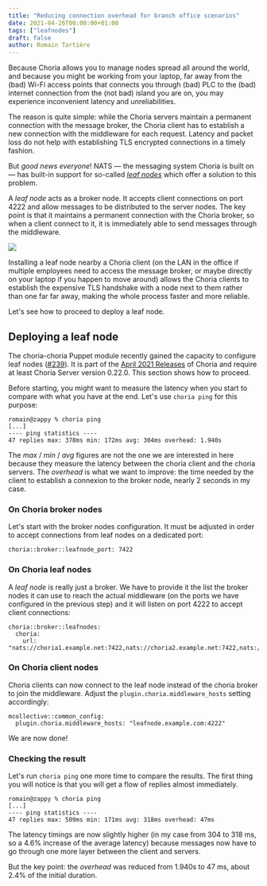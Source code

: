 ```yaml
---
title: "Reducing connection overhead for branch office scenarios"
date: 2021-04-26T00:00:00+01:00
tags: ["leafnodes"]
draft: false
author: Romain Tartière
---
```


Because Choria allows you to manage nodes spread all around the world, and because you might be working from your laptop, far away from the (bad) Wi-Fi access points that connects you through (bad) PLC to the (bad) internet connection from the (not bad) island you are on, you may experience inconvenient latency and unreliabilities.

The reason is quite simple: while the Choria servers maintain a permanent connection with the message broker, the Choria client has to establish a new connection with the middleware for each request.  Latency and packet loss do not help with establishing TLS encrypted connections in a timely fashion.

But _good news everyone_!  NATS — the messaging system Choria is built on — has built-in support for so-called _[leaf nodes](https://docs.nats.io/nats-server/configuration/leafnodes)_ which offer a solution to this problem.

<!--more-->

A _leaf node_ acts as a broker node.  It accepts client connections on port 4222 and allow messages to be distributed to the server nodes.  The key point is that it maintains a permanent connection with the Choria broker, so when a client connect to it, it is immediately able to send messages through the middleware.

![](/blog/mom/leafnode.png)

Installing a leaf node nearby a Choria client (on the LAN in the office if multiple employees need to access the message broker, or maybe directly on your laptop if you happen to move around) allows the Choria clients to establish the expensive TLS handshake with a node next to them rather than one far far away, making the whole process faster and more reliable.

Let's see how to proceed to deploy a leaf node.

## Deploying a leaf node

The choria-choria Puppet module recently gained the capacity to configure leaf nodes ([#239](https://github.com/choria-io/puppet-choria/pull/239)).  It is part of the [April 2021 Releases](/blog/post/2021/04/23/april_releases/) of Choria and require at least Choria Server version 0.22.0.  This section shows how to proceed.

Before starting, you might want to measure the latency when you start to compare with what you have at the end.  Let's use `choria ping` for this purpose:

```
romain@zappy % choria ping
[...]
---- ping statistics ----
47 replies max: 378ms min: 172ms avg: 304ms overhead: 1.940s
```

The _max_ / _min_ / _avg_ figures are not the one we are interested in here because they measure the latency between the choria client and the choria servers.  The _overhead_ is what we want to improve: the time needed by the client to establish a connexion to the broker node, nearly 2 seconds in my case.

### On Choria broker nodes

Let's start with the broker nodes configuration.  It must be adjusted in order to accept connections from leaf nodes on a dedicated port:

```
choria::broker::leafnode_port: 7422
```

### On Choria leaf nodes

A _leaf node_ is really just a broker.  We have to provide it the list the broker nodes it can use to reach the actual middleware (on the ports we have configured in the previous step) and it will listen on port 4222 to accept client connections:

```
choria::broker::leafnodes:
  choria:
    url: "nats://choria1.example.net:7422,nats://choria2.example.net:7422,nats://choria3.example.net:7422"
```

### On Choria client nodes

Choria clients can now connect to the leaf node instead of the choria broker to join the middleware.  Adjust the `plugin.choria.middleware_hosts` setting accordingly:

```
mcollective::common_config:
  plugin.choria.middleware_hosts: "leafnode.example.com:4222"
```

We are now done!

### Checking the result

Let's run `choria ping` one more time to compare the results.  The first thing you will notice is that you will get a flow of replies almost immediately.

```
romain@zappy % choria ping
[...]
---- ping statistics ----
47 replies max: 509ms min: 171ms avg: 318ms overhead: 47ms
```

The latency timings are now slightly higher (in my case from 304 to 318 ms, so a 4.6% increase of the average latency) because messages now have to go through one more layer between the client and servers.

But the key point: the _overhead_ was reduced from 1.940s to 47 ms, about 2.4% of the initial duration.
